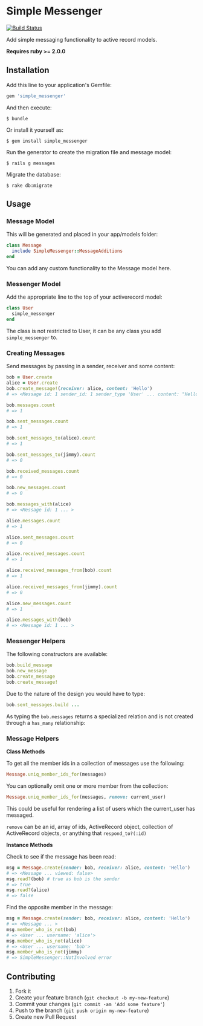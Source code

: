 # Simple Messenger

[![Build Status](https://travis-ci.org/kainage/simple_messenger.png)](https://travis-ci.org/kainage/simple_messenger)

Add simple messaging functionality to active record models.

**Requires ruby >= 2.0.0**

## Installation

Add this line to your application's Gemfile:

```ruby
gem 'simple_messenger'
```

And then execute:

```
$ bundle
```

Or install it yourself as:

```
$ gem install simple_messenger
```

Run the generator to create the migration file and message model:

```
$ rails g messages
```

Migrate the database:

```
$ rake db:migrate
```

## Usage

### Message Model

This will be generated and placed in your app/models folder:

```ruby
class Message
  include SimpleMessenger::MessageAdditions
end
```

You can add any custom functionality to the Message model here.

### Messenger Model

Add the appropriate line to the top of your activerecord model:

```ruby
class User
  simple_messenger
end
```

The class is not restricted to User, it can be any class you add ```simple_messenger``` to.

### Creating Messages

Send messages by passing in a sender, receiver and some content:

```ruby
bob = User.create
alice = User.create
bob.create_message!(receiver: alice, content: 'Hello')
# => <Message id: 1 sender_id: 1 sender_type 'User' ... content: "Hello" viewed: false>

bob.messages.count
# => 1

bob.sent_messages.count
# => 1

bob.sent_messages_to(alice).count
# => 1

bob.sent_messages_to(jimmy).count
# => 0

bob.received_messages.count
# => 0

bob.new_messages.count
# => 0

bob.messages_with(alice)
# => <Message id: 1 ... >

alice.messages.count
# => 1

alice.sent_messages.count
# => 0

alice.received_messages.count
# => 1

alice.received_messages_from(bob).count
# => 1

alice.received_messages_from(jimmy).count
# => 0

alice.new_messages.count
# => 1

alice.messages_with(bob)
# => <Message id: 1 ... >
```

### Messenger Helpers

The following constructors are available:

```ruby
bob.build_message
bob.new_message
bob.create_message
bob.create_message!
```

Due to the nature of the design you would have to type:

```ruby
bob.sent_messages.build ...
```

As typing the ```bob.messages``` returns a specialized relation and is not
created through a ```has_many``` relationship:

### Message Helpers

**Class Methods**

To get all the member ids in a collection of messages use the following:

```ruby
Message.uniq_member_ids_for(messages)
```

You can optionally omit one or more member from the collection:

```ruby
Message.uniq_member_ids_for(messages, remove: current_user)
```
This could be useful for rendering a list of users which the current_user has
messaged.

```remove``` can be an id, array of ids, ActiveRecord object, collection of
ActiveRecord objects, or anything that ```respond_to?(:id)```

**Instance Methods**

Check to see if the message has been read:

```ruby
msg = Message.create(sender: bob, receiver: alice, content: 'Hello')
# => <Message ... viewed: false>
msg.read?(bob) # true as bob is the sender
# => true
msg.read?(alice)
# => false
```

Find the opposite member in the message:

```ruby
msg = Message.create(sender: bob, receiver: alice, content: 'Hello')
# => <Message ... >
msg.member_who_is_not(bob)
# => <User ... username: 'alice'>
msg.member_who_is_not(alice)
# => <User ... username: 'bob'>
msg.member_who_is_not(jimmy)
# => SimpleMessenger::NotInvolved error
```

## Contributing

1. Fork it
2. Create your feature branch (`git checkout -b my-new-feature`)
3. Commit your changes (`git commit -am 'Add some feature'`)
4. Push to the branch (`git push origin my-new-feature`)
5. Create new Pull Request
